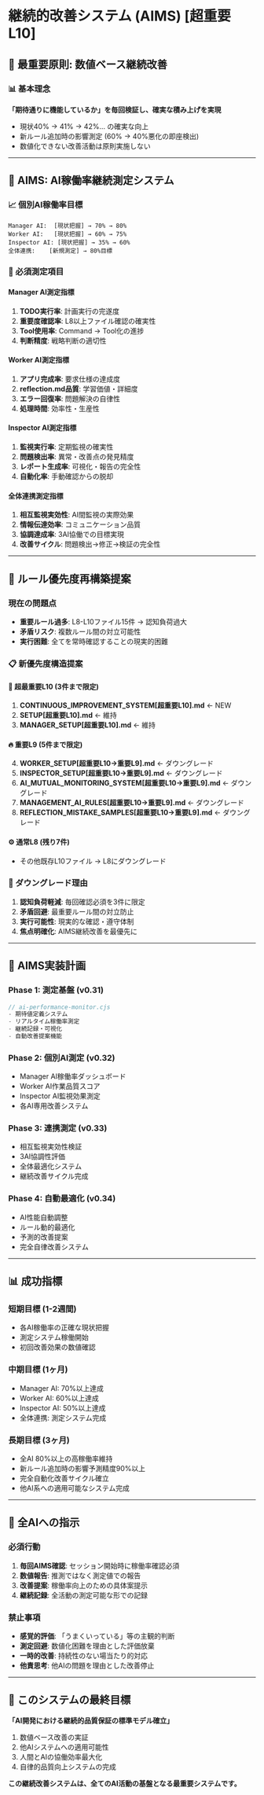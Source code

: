 # 継続的改善システム (AIMS) [超重要L10]

## 🎯 最重要原則: 数値ベース継続改善

### 📊 基本理念
**「期待通りに機能しているか」を毎回検証し、確実な積み上げを実現**

- 現状40% → 41% → 42%... の確実な向上
- 新ルール追加時の影響測定 (60% → 40%悪化の即座検出)
- 数値化できない改善活動は原則実施しない

---

## 🔄 AIMS: AI稼働率継続測定システム

### 📈 個別AI稼働率目標
```
Manager AI:  [現状把握] → 70% → 80%
Worker AI:   [現状把握] → 60% → 75%  
Inspector AI: [現状把握] → 35% → 60%
全体連携:    [新規測定] → 80%目標
```

### 🎯 必須測定項目

#### Manager AI測定指標
1. **TODO実行率**: 計画実行の完遂度
2. **重要度確認率**: L8以上ファイル確認の確実性
3. **Tool使用率**: Command → Tool化の進捗
4. **判断精度**: 戦略判断の適切性

#### Worker AI測定指標
1. **アプリ完成率**: 要求仕様の達成度
2. **reflection.md品質**: 学習価値・詳細度
3. **エラー回復率**: 問題解決の自律性
4. **処理時間**: 効率性・生産性

#### Inspector AI測定指標
1. **監視実行率**: 定期監視の確実性
2. **問題検出率**: 異常・改善点の発見精度
3. **レポート生成率**: 可視化・報告の完全性
4. **自動化率**: 手動確認からの脱却

#### 全体連携測定指標
1. **相互監視実効性**: AI間監視の実際効果
2. **情報伝達効率**: コミュニケーション品質
3. **協調達成率**: 3AI協働での目標実現
4. **改善サイクル**: 問題検出→修正→検証の完全性

---

## 🚨 ルール優先度再構築提案

### 現在の問題点
- **重要ルール過多**: L8-L10ファイル15件 → 認知負荷過大
- **矛盾リスク**: 複数ルール間の対立可能性
- **実行困難**: 全てを常時確認することの現実的困難

### 📋 新優先度構造提案

#### 🚨 超最重要L10 (3件まで限定)
1. **CONTINUOUS_IMPROVEMENT_SYSTEM[超重要L10].md** ← NEW
2. **SETUP[超重要L10].md** ← 維持
3. **MANAGER_SETUP[超重要L10].md** ← 維持

#### 🔥 重要L9 (5件まで限定)
4. **WORKER_SETUP[超重要L10→重要L9].md** ← ダウングレード
5. **INSPECTOR_SETUP[超重要L10→重要L9].md** ← ダウングレード
6. **AI_MUTUAL_MONITORING_SYSTEM[超重要L10→重要L9].md** ← ダウングレード
7. **MANAGEMENT_AI_RULES[超重要L10→重要L9].md** ← ダウングレード
8. **REFLECTION_MISTAKE_SAMPLES[超重要L10→重要L9].md** ← ダウングレード

#### ⚙️ 通常L8 (残り7件)
- その他既存L10ファイル → L8にダウングレード

### 🎯 ダウングレード理由
1. **認知負荷軽減**: 毎回確認必須を3件に限定
2. **矛盾回避**: 最重要ルール間の対立防止
3. **実行可能性**: 現実的な確認・遵守体制
4. **焦点明確化**: AIMS継続改善を最優先に

---

## 🔧 AIMS実装計画

### Phase 1: 測定基盤 (v0.31)
```javascript
// ai-performance-monitor.cjs
- 期待値定義システム
- リアルタイム稼働率測定
- 継続記録・可視化
- 自動改善提案機能
```

### Phase 2: 個別AI測定 (v0.32)
- Manager AI稼働率ダッシュボード
- Worker AI作業品質スコア
- Inspector AI監視効果測定
- 各AI専用改善システム

### Phase 3: 連携測定 (v0.33)
- 相互監視実効性検証
- 3AI協調性評価
- 全体最適化システム
- 継続改善サイクル完成

### Phase 4: 自動最適化 (v0.34)
- AI性能自動調整
- ルール動的最適化
- 予測的改善提案
- 完全自律改善システム

---

## 📊 成功指標

### 短期目標 (1-2週間)
- 各AI稼働率の正確な現状把握
- 測定システム稼働開始
- 初回改善効果の数値確認

### 中期目標 (1ヶ月)
- Manager AI: 70%以上達成
- Worker AI: 60%以上達成
- Inspector AI: 50%以上達成
- 全体連携: 測定システム完成

### 長期目標 (3ヶ月)
- 全AI 80%以上の高稼働率維持
- 新ルール追加時の影響予測精度90%以上
- 完全自動化改善サイクル確立
- 他AI系への適用可能なシステム完成

---

## 🚨 全AIへの指示

### 必須行動
1. **毎回AIMS確認**: セッション開始時に稼働率確認必須
2. **数値報告**: 推測ではなく測定値での報告
3. **改善提案**: 稼働率向上のための具体案提示
4. **継続記録**: 全活動の測定可能な形での記録

### 禁止事項
- **感覚的評価**: 「うまくいっている」等の主観的判断
- **測定回避**: 数値化困難を理由とした評価放棄
- **一時的改善**: 持続性のない場当たり的対応
- **他責思考**: 他AIの問題を理由とした改善停止

---

## 🎯 このシステムの最終目標

**「AI開発における継続的品質保証の標準モデル確立」**

1. 数値ベース改善の実証
2. 他AIシステムへの適用可能性
3. 人間とAIの協働効率最大化
4. 自律的品質向上システムの完成

**この継続改善システムは、全てのAI活動の基盤となる最重要システムです。**